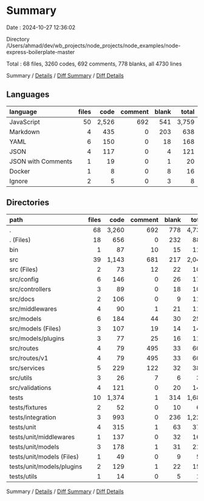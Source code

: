 # Summary

Date : 2024-10-27 12:36:02

Directory /Users/ahmad/dev/wb_projects/node_projects/node_examples/node-express-boilerplate-master

Total : 68 files,  3260 codes, 692 comments, 778 blanks, all 4730 lines

Summary / [Details](details.md) / [Diff Summary](diff.md) / [Diff Details](diff-details.md)

## Languages
| language | files | code | comment | blank | total |
| :--- | ---: | ---: | ---: | ---: | ---: |
| JavaScript | 50 | 2,526 | 692 | 541 | 3,759 |
| Markdown | 4 | 435 | 0 | 203 | 638 |
| YAML | 6 | 150 | 0 | 18 | 168 |
| JSON | 4 | 117 | 0 | 4 | 121 |
| JSON with Comments | 1 | 19 | 0 | 1 | 20 |
| Docker | 1 | 8 | 0 | 8 | 16 |
| Ignore | 2 | 5 | 0 | 3 | 8 |

## Directories
| path | files | code | comment | blank | total |
| :--- | ---: | ---: | ---: | ---: | ---: |
| . | 68 | 3,260 | 692 | 778 | 4,730 |
| . (Files) | 18 | 656 | 0 | 232 | 888 |
| bin | 1 | 87 | 10 | 15 | 112 |
| src | 39 | 1,143 | 681 | 217 | 2,041 |
| src (Files) | 2 | 73 | 12 | 22 | 107 |
| src/config | 6 | 146 | 0 | 26 | 172 |
| src/controllers | 3 | 89 | 0 | 18 | 107 |
| src/docs | 2 | 106 | 0 | 9 | 115 |
| src/middlewares | 4 | 90 | 1 | 21 | 112 |
| src/models | 6 | 184 | 44 | 30 | 258 |
| src/models (Files) | 3 | 107 | 19 | 14 | 140 |
| src/models/plugins | 3 | 77 | 25 | 16 | 118 |
| src/routes | 4 | 79 | 495 | 33 | 607 |
| src/routes/v1 | 4 | 79 | 495 | 33 | 607 |
| src/services | 5 | 229 | 122 | 32 | 383 |
| src/utils | 3 | 26 | 7 | 6 | 39 |
| src/validations | 4 | 121 | 0 | 20 | 141 |
| tests | 10 | 1,374 | 1 | 314 | 1,689 |
| tests/fixtures | 2 | 52 | 0 | 10 | 62 |
| tests/integration | 3 | 993 | 0 | 236 | 1,229 |
| tests/unit | 4 | 315 | 1 | 63 | 379 |
| tests/unit/middlewares | 1 | 137 | 0 | 32 | 169 |
| tests/unit/models | 3 | 178 | 1 | 31 | 210 |
| tests/unit/models (Files) | 1 | 49 | 0 | 9 | 58 |
| tests/unit/models/plugins | 2 | 129 | 1 | 22 | 152 |
| tests/utils | 1 | 14 | 0 | 5 | 19 |

Summary / [Details](details.md) / [Diff Summary](diff.md) / [Diff Details](diff-details.md)